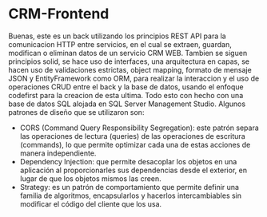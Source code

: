 # CRM-Frontend

Buenas, este es un back utilizando los principios REST API para la comunicacion HTTP entre servicios, en el cual se extraen, guardan, modifican o eliminan datos de un servicio CRM WEB.
Tambien se siguen principios solid, se hace uso de interfaces, una arquitectura en capas, se hacen uso de validaciones estrictas, object mapping, formato de mensaje JSON y EntityFramework como ORM, para realizar la interaccion y 
el uso de operaciones CRUD entre el back y la base de datos, usando el enfoque codefirst para la creacion de esta ultima. Todo esto con hecho con una base de datos SQL alojada en SQL Server Management Studio.
Algunos patrones de diseño que se utilizaron son:
* CORS (Command Query Responsibility Segregation): este patrón separa las operaciones de lectura (queries) de las operaciones de escritura (commands), lo que permite optimizar cada una de estas acciones de manera independiente.
* Dependency Injection: que permite desacoplar los objetos en una aplicación al proporcionarles sus dependencias desde el exterior, en lugar de que los objetos mismos las creen.
* Strategy: es un patrón de comportamiento que permite definir una familia de algoritmos, encapsularlos y hacerlos intercambiables sin modificar el código del cliente que los usa.
